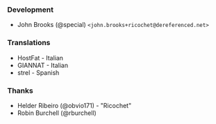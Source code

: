 ### Development
* John Brooks (@special) `<john.brooks+ricochet@dereferenced.net>`

### Translations
* HostFat - Italian
* GIANNAT - Italian
* strel - Spanish

### Thanks
* Helder Ribeiro (@obvio171) - "Ricochet"
* Robin Burchell (@rburchell)
